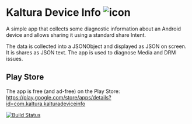 # Kaltura Device Info ![icon]

A simple app that collects some diagnostic information about an Android device and allows sharing it using a standard share Intent.

The data is collected into a JSONObject and displayed as JSON on screen. It is shares as JSON text. The app is used to diagnose Media and DRM issues.

## Play Store
The app is free (and ad-free) on the Play Store: 
https://play.google.com/store/apps/details?id=com.kaltura.kalturadeviceinfo



 [![Build Status](https://travis-ci.org/kaltura/kaltura-device-info-android.svg?branch=master)](https://travis-ci.org/kaltura/kaltura-device-info-android)
 
[icon]: icon48.png


